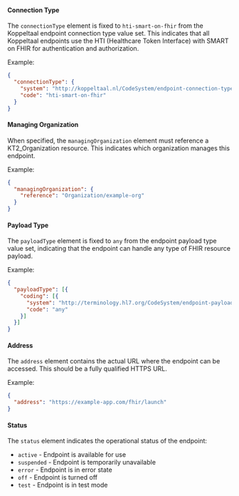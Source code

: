 #### Connection Type

The `connectionType` element is fixed to `hti-smart-on-fhir` from the Koppeltaal endpoint connection type value set. This indicates that all Koppeltaal endpoints use the HTI (Healthcare Token Interface) with SMART on FHIR for authentication and authorization.

Example:
```json
{
  "connectionType": {
    "system": "http://koppeltaal.nl/CodeSystem/endpoint-connection-type",
    "code": "hti-smart-on-fhir"
  }
}
```

#### Managing Organization

When specified, the `managingOrganization` element must reference a KT2_Organization resource. This indicates which organization manages this endpoint.

Example:
```json
{
  "managingOrganization": {
    "reference": "Organization/example-org"
  }
}
```

#### Payload Type

The `payloadType` element is fixed to `any` from the endpoint payload type value set, indicating that the endpoint can handle any type of FHIR resource payload.

Example:
```json
{
  "payloadType": [{
    "coding": [{
      "system": "http://terminology.hl7.org/CodeSystem/endpoint-payload-type",
      "code": "any"
    }]
  }]
}
```

#### Address

The `address` element contains the actual URL where the endpoint can be accessed. This should be a fully qualified HTTPS URL.

Example:
```json
{
  "address": "https://example-app.com/fhir/launch"
}
```

#### Status

The `status` element indicates the operational status of the endpoint:
- `active` - Endpoint is available for use
- `suspended` - Endpoint is temporarily unavailable
- `error` - Endpoint is in error state
- `off` - Endpoint is turned off
- `test` - Endpoint is in test mode